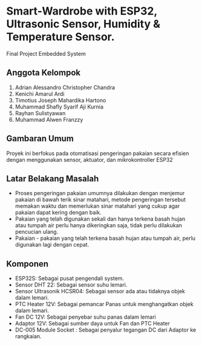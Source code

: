 # Smart-Wardrobe with ESP32, Ultrasonic Sensor, Humidity & Temperature Sensor.
Final Project Embedded System

## Anggota Kelompok
1. Adrian Alessandro Christopher Chandra
2. Kenichi Amarul Ardi
3. Timotius Joseph Mahardika Hartono
4. Muhammad Shafly Syarif Aji Kurnia
5. Rayhan Sulistyawan
6. Muhammad Alwen Franzzy

## Gambaran Umum
Proyek ini berfokus pada otomatisasi pengeringan pakaian secara efisien dengan menggunakan sensor, aktuator, dan mikrokontroller ESP32

## Latar Belakang Masalah
- Proses pengeringan pakaian umumnya dilakukan dengan menjemur pakaian di bawah terik sinar matahari, metode pengeringan tersebut memakan waktu dan memerlukan sinar matahari yang cukup agar pakaian dapat kering dengan baik.
- Pakaian yang telah digunakan sekali dan hanya terkena basah hujan atau tumpah air perlu hanya dikeringkan saja, tidak perlu dilakukan pencucian ulang.
- Pakaian - pakaian yang telah terkena basah hujan atau tumpah air, perlu digunakan lagi dengan cepat.

## Komponen
- ESP32S: Sebagai pusat pengendali system.
- Sensor DHT 22: Sebagai sensor suhu lemari.
- Sensor Ultrasonik HCSR04: Sebagai sensor ada atau tidaknya objek dalam lemari.
- PTC Heater 12V: Sebagai pemancar Panas untuk menghangatkan objek dalam lemari. 
- Fan DC 12V: Sebagai penyebar suhu panas dalam lemari
- Adaptor 12V: Sebagai sumber daya untuk Fan dan PTC Heater
- DC-005 Module Socket : Sebagai penyalur tegangan DC dari Adaptor ke rangkaian.
